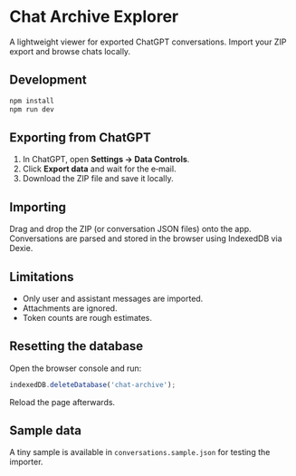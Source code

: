 # Chat Archive Explorer

A lightweight viewer for exported ChatGPT conversations. Import your ZIP export and browse chats locally.

## Development

```bash
npm install
npm run dev
```

## Exporting from ChatGPT

1. In ChatGPT, open **Settings → Data Controls**.
2. Click **Export data** and wait for the e‑mail.
3. Download the ZIP file and save it locally.

## Importing

Drag and drop the ZIP (or conversation JSON files) onto the app. Conversations are parsed and stored in the browser using IndexedDB via Dexie.

## Limitations

- Only user and assistant messages are imported.
- Attachments are ignored.
- Token counts are rough estimates.

## Resetting the database

Open the browser console and run:

```js
indexedDB.deleteDatabase('chat-archive');
```

Reload the page afterwards.

## Sample data

A tiny sample is available in `conversations.sample.json` for testing the importer.
